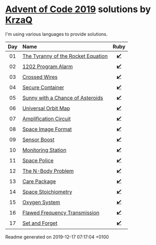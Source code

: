 [Advent of Code 2019](https://adventofcode.com) solutions by [KrzaQ][kq]
========================

I'm using various languages to provide solutions.

| Day | Name | Ruby |
|:---:|:---|:---:|
| 01 | [The Tyranny of the Rocket Equation][day01] | [:heavy_check_mark:](solutions/day01/main.rb) |
| 02 | [1202 Program Alarm][day02] | [:heavy_check_mark:](solutions/day02/main.rb) |
| 03 | [Crossed Wires][day03] | [:heavy_check_mark:](solutions/day03/main.rb) |
| 04 | [Secure Container][day04] | [:heavy_check_mark:](solutions/day04/main.rb) |
| 05 | [Sunny with a Chance of Asteroids][day05] | [:heavy_check_mark:](solutions/day05/main.rb) |
| 06 | [Universal Orbit Map][day06] | [:heavy_check_mark:](solutions/day06/main.rb) |
| 07 | [Amplification Circuit][day07] | [:heavy_check_mark:](solutions/day07/main.rb) |
| 08 | [Space Image Format][day08] | [:heavy_check_mark:](solutions/day08/main.rb) |
| 09 | [Sensor Boost][day09] | [:heavy_check_mark:](solutions/day09/main.rb) |
| 10 | [Monitoring Station][day10] | [:heavy_check_mark:](solutions/day10/main.rb) |
| 11 | [Space Police][day11] | [:heavy_check_mark:](solutions/day11/main.rb) |
| 12 | [The N-Body Problem][day12] | [:heavy_check_mark:](solutions/day12/main.rb) |
| 13 | [Care Package][day13] | [:heavy_check_mark:](solutions/day13/main.rb) |
| 14 | [Space Stoichiometry][day14] | [:heavy_check_mark:](solutions/day14/main.rb) |
| 15 | [Oxygen System][day15] | [:heavy_check_mark:](solutions/day15/main.rb) |
| 16 | [Flawed Frequency Transmission][day16] | [:heavy_check_mark:](solutions/day16/main.rb) |
| 17 | [Set and Forget][day17] | [:heavy_check_mark:](solutions/day17/main.rb) |

[day01]: https://adventofcode.com/2019/day/1
[day02]: https://adventofcode.com/2019/day/2
[day03]: https://adventofcode.com/2019/day/3
[day04]: https://adventofcode.com/2019/day/4
[day05]: https://adventofcode.com/2019/day/5
[day06]: https://adventofcode.com/2019/day/6
[day07]: https://adventofcode.com/2019/day/7
[day08]: https://adventofcode.com/2019/day/8
[day09]: https://adventofcode.com/2019/day/9
[day10]: https://adventofcode.com/2019/day/10
[day11]: https://adventofcode.com/2019/day/11
[day12]: https://adventofcode.com/2019/day/12
[day13]: https://adventofcode.com/2019/day/13
[day14]: https://adventofcode.com/2019/day/14
[day15]: https://adventofcode.com/2019/day/15
[day16]: https://adventofcode.com/2019/day/16
[day17]: https://adventofcode.com/2019/day/17

[kq]: https://dev.krzaq.cc

Readme generated on 2019-12-17 07:17:04 +0100